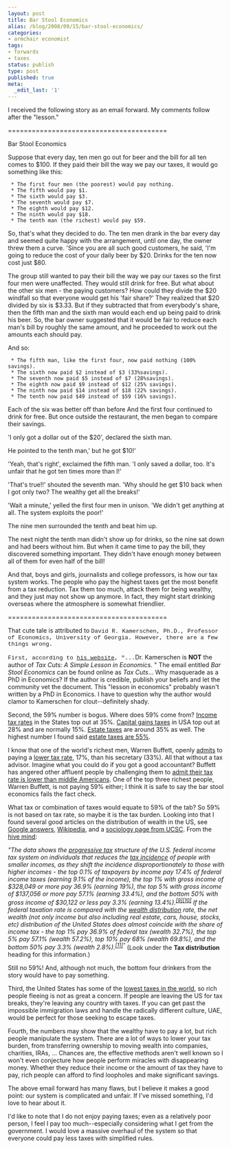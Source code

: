 ```yaml
---
layout: post
title: Bar Stool Economics
alias: /blog/2008/09/15/bar-stool-economics/
categories:
- armchair economist
tags:
- forwards
- taxes
status: publish
type: post
published: true
meta:
  _edit_last: '1'
---
```

I received the following story as an email forward. My comments follow after the "lesson."

========================================

Bar Stool Economics

Suppose that every day, ten men go out for beer and the bill for all ten comes to $100. If they paid their bill the way we pay our taxes, it would go something like this:

	 * The first four men (the poorest) would pay nothing.
	 * The fifth would pay $1.
	 * The sixth would pay $3.
	 * The seventh would pay $7.
	 * The eighth would pay $12.
	 * The ninth would pay $18.
	 * The tenth man (the richest) would pay $59.

So, that's what they decided to do. The ten men drank in the bar every day and seemed quite happy with the arrangement, until one day, the owner threw them a curve. 'Since you are all such good customers, he said, 'I'm going to reduce the cost of your daily beer by $20. Drinks for the ten now cost just $80.

The group still wanted to pay their bill the way we pay our taxes so the first four men were unaffected. They would still drink for free. But what about the other six men - the paying customers? How could they divide the $20 windfall so that everyone would get his 'fair share?' They realized that $20 divided by six is $3.33. But if they subtracted that from everybody's share, then the fifth man and the sixth man would each end up being paid to drink his beer. So, the bar owner suggested that it would be fair to reduce each man's bill by roughly the same amount, and he proceeded to work out the amounts each should pay.

And so:

	 * The fifth man, like the first four, now paid nothing (100% savings).
	 * The sixth now paid $2 instead of $3 (33%savings).
	 * The seventh now paid $5 instead of $7 (28%savings).
	 * The eighth now paid $9 instead of $12 (25% savings).
	 * The ninth now paid $14 instead of $18 (22% savings).
	 * The tenth now paid $49 instead of $59 (16% savings).

Each of the six was better off than before And the first four continued to drink for free. But once outside the restaurant, the men began to compare their savings.

'I only got a dollar out of the $20', declared the sixth man.

He pointed to the tenth man,' but he got $10!'

'Yeah, that's right', exclaimed the fifth man. 'I only saved a dollar, too. It's unfair that he got ten times more than I!'

'That's true!!' shouted the seventh man. 'Why should he get $10 back when I got only two? The wealthy get all the breaks!'

'Wait a minute,' yelled the first four men in unison. 'We didn't get anything at all. The system exploits the poor!'

The nine men surrounded the tenth and beat him up.

The next night the tenth man didn't show up for drinks, so the nine sat down and had beers without him. But when it came time to pay the bill, they discovered something important. They didn't have enough money between all of them for even half of the bill!

And that, boys and girls, journalists and college professors, is how our tax system works. The people who pay the highest taxes get the most benefit from a tax reduction. Tax them too much, attack them for being wealthy, and they just may not show up anymore. In fact, they might start drinking overseas where the atmosphere is somewhat friendlier.

========================================

That cute tale is attributed to <span style="font-family: Courier New; font-size: x-small;"><span style="font-size: 10pt;">David R. Kamerschen, Ph.D., Professor of Economics, University  of Georgia. However, there are a few things wrong. </span></span>

<span style="font-family: Courier New; font-size: x-small;"><span style="font-size: 10pt;">First, according to <a title="Dr. Kamerschen official page" href="http://davidk.myweb.uga.edu/" target="_blank">his website</a>, "...</span></span>Dr. Kamerschen is <strong>NOT</strong> the author of <em>Tax Cuts: A Simple Lesson in Economics</em>. " The email entitled <em>Bar Stool Economics</em> can be found online as <em>Tax Cuts</em>... Why masquerade as a PhD in Economics? If the author is credible, publish your beliefs and let the community vet the document. This "lesson in economics" probably wasn't written by a PhD in Economics. I have to question why the author would clamor to Kamerschen for clout--definitely shady.

Second, the 59% number is bogus. Where does 59% come from? <a title="IRS data for income tax" href="http://www.irs.gov/formspubs/article/0,,id=164272,00.html" target="_blank">Income tax rates</a> in the States top out at 35%. <a title="IRS data for capital gains" href="http://www.irs.gov/newsroom/article/0,,id=106799,00.html" target="_blank">Capital gains taxes</a> in USA top out at 28% and are normally 15%. <a title="IRS data for estate tax" href="http://www.irs.gov/formspubs/article/0,,id=112782,00.html" target="_blank">Estate taxes</a> are around 35% as well. The highest number I found said <a title="About Estate Tax Rates" href="http://beginnersinvest.about.com/od/estatetax/f/estatetaxrate.htm" target="_blank">estate taxes are 55%</a>.

I know that one of the world's richest men, Warren Buffett, openly <a title="Brokaw interviews Buffett" href="http://www.youtube.com/watch?v=3z_UrOKtjHk" target="_blank">admits</a> to paying a <a title="forbes article" href="http://www.forbes.com/businessinthebeltway/2007/11/14/buffett-taxes-congress-biz-wash-cz_mm_1114buffett.html   " target="_blank">lower tax rate</a>, 17%, than his secretary (33%). All that without a tax advisor. Imagine what you could do if you got a good accountant? Buffett has angered other affluent people by challenging them to <a title="forbes article" href="http://www.forbes.com/businessinthebeltway/forbes/2007/1126/042b.html" target="_blank">admit their tax rate is lower than middle Americans</a>. One of the top three richest people, Warren Buffett, is not paying 59% either; I think it is safe to say the bar stool economics fails the fact check.

What tax or combination of taxes would equate to 59% of the tab? So 59% is not based on tax rate, so maybe it is the tax burden. Looking into that I found several good articles on the distribution of wealth in the US, see <a title="Google Answers" href="http://answers.google.com/answers/threadview?id=2050" target="_blank">Google answers</a>, <a title="Wikipedia" href="http://en.wikipedia.org/wiki/Distribution_of_wealth" target="_blank">Wikipedia</a>, and a <a title="UCSC" href="http://sociology.ucsc.edu/whorulesamerica/power/wealth.html" target="_blank">sociology page from UCSC</a>. From the <a title="wikipedia taxation in the USA" href="http://en.wikipedia.org/wiki/Taxation_in_the_United_States" target="_blank">hive mind</a>:

<em>"The data shows the <a title="Progressive tax" href="http://en.wikipedia.org/wiki/Progressive_tax">progressive tax</a> structure of the U.S. federal income tax system on individuals that reduces the <a title="Tax incidence" href="http://en.wikipedia.org/wiki/Tax_incidence">tax incidence</a> of people with smaller incomes, as they shift the incidence disproportionately to those with higher incomes - the top 0.1% of taxpayers by income pay 17.4% of federal income taxes (earning 9.1% of the income), the top 1% with gross income of $328,049 or more pay 36.9% (earning 19%), the top 5% with gross income of $137,056 or more pay 57.1% (earning 33.4%), and the bottom 50% with gross income of $30,122 or less pay 3.3% (earning 13.4%).<sup id="cite_ref-8" class="reference"><a href="http://en.wikipedia.org/wiki/Taxation_in_the_United_States#cite_note-8">[9]</a></sup><sup id="cite_ref-9" class="reference"><a href="http://en.wikipedia.org/wiki/Taxation_in_the_United_States#cite_note-9">[10]</a></sup> If the federal taxation rate is compared with the <a class="mw-redirect" title="Wealth distribution" href="http://en.wikipedia.org/wiki/Wealth_distribution">wealth distribution</a> rate, the net wealth (not only income but also including real estate, cars, house, stocks, etc) distribution of the United States does almost coincide with the share of income tax - the top 1% pay 36.9% of federal tax (wealth 32.7%), the top 5% pay 57.1% (wealth 57.2%), top 10% pay 68% (wealth 69.8%), and the bottom 50% pay 3.3% (wealth 2.8%).<sup id="cite_ref-Kennickell_10-0" class="reference"><a href="http://en.wikipedia.org/wiki/Taxation_in_the_United_States#cite_note-Kennickell-10">[11]</a>"</sup></em> (Look under the <strong>Tax distribution</strong> heading for this information.)

Still no 59%! And, although not much, the bottom four drinkers from the story would have to pay something.

Third, the United States has some of the <a title="Wikipedia tax rates around the world" href="http://en.wikipedia.org/wiki/Tax_rates_around_the_world" target="_blank">lowest taxes in the world</a>, so rich people fleeing is not as great a concern. If people are leaving the US for tax breaks, they're leaving any country with taxes. If you can get past the impossible immigration laws and handle the radically different culture, UAE, would be perfect for those seeking to escape taxes.

Fourth, the numbers may show that the wealthy have to pay a lot, but rich people manipulate the system. There are a lot of ways to lower your tax burden, from transferring ownership to moving wealth into companies, charities, IRAs, ... Chances are, the effective methods aren't well known so I won't even conjecture how people perform miracles with disappearing money. Whether they reduce their income or the amount of tax they have to pay, rich people can afford to find loopholes and make significant savings.

The above email forward has many flaws, but I believe it makes a good point: our system is complicated and unfair. If I've missed something, I'd love to hear about it.

I'd like to note that I do not enjoy paying taxes; even as a relatively poor person, I feel I pay too much--especially considering what I get from the government. I would love a massive overhaul of the system so that everyone could pay less taxes with simplified rules.
